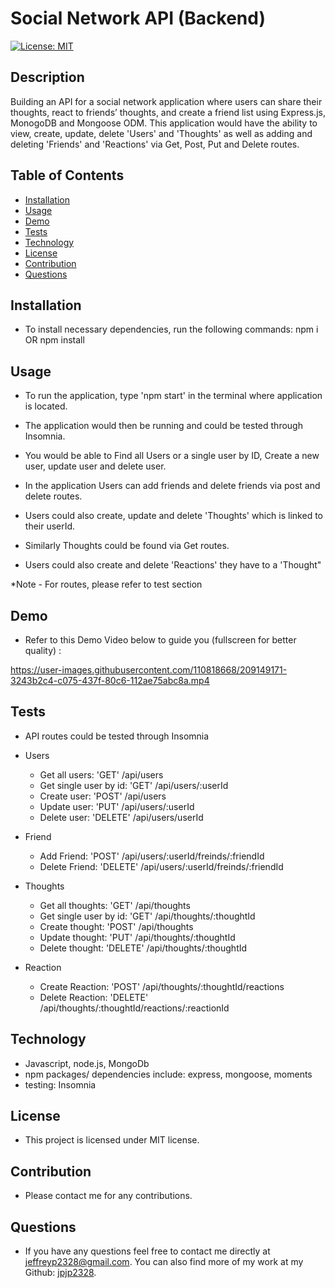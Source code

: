 # Social Network API (Backend)
[![License: MIT](https://img.shields.io/badge/License-MIT-yellow.svg)](https://opensource.org/licenses/MIT)

## Description
Building an API for a social network application where users can share their thoughts, react to friends’ thoughts, and create a friend list using Express.js, MonogoDB and Mongoose ODM. This application would have the ability to view, create, update, delete 'Users' and 'Thoughts' as well as adding and deleting 'Friends' and 'Reactions' via Get, Post, Put and Delete routes.

## Table of Contents
- [Installation](#installation)
- [Usage](#usage)
- [Demo](#demo)
- [Tests](#tests)
- [Technology](#technology)
- [License](#license)
- [Contribution](#contribution)
- [Questions](#questions)

## Installation
- To install necessary dependencies, run the following commands:
npm i OR npm install

## Usage
- To run the application, type 'npm start' in the terminal where application is located. 

- The application would then be running and could be tested through Insomnia. 

- You would be able to Find all Users or a single user by ID, Create a new user, update user and delete user.
- In the application Users can add friends and delete friends via post and delete routes.
- Users could also create, update and delete 'Thoughts' which is linked to their userId.
- Similarly Thoughts could be found via Get routes.
- Users could also create and delete 'Reactions' they have to a 'Thought"

*Note - For routes, please refer to test section

## Demo
- Refer to this Demo Video below to guide you (fullscreen for better quality) :

https://user-images.githubusercontent.com/110818668/209149171-3243b2c4-c075-437f-80c6-112ae75abc8a.mp4

## Tests
- API routes could be tested through Insomnia 

- Users
  - Get all users: 'GET' /api/users
  - Get single user by id: 'GET' /api/users/:userId
  - Create user: 'POST' /api/users
  - Update user: 'PUT' /api/users/:userId
  - Delete user: 'DELETE' /api/users/userId
  
 - Friend
   - Add Friend: 'POST' /api/users/:userId/freinds/:friendId
   - Delete Friend: 'DELETE' /api/users/:userId/freinds/:friendId

- Thoughts
  - Get all thoughts: 'GET' /api/thoughts
  - Get single user by id: 'GET' /api/thoughts/:thoughtId
  - Create thought: 'POST' /api/thoughts
  - Update thought: 'PUT' /api/thoughts/:thoughtId
  - Delete thought: 'DELETE' /api/thoughts/:thoughtId
 
 - Reaction
   - Create Reaction: 'POST' /api/thoughts/:thoughtId/reactions
   - Delete Reaction: 'DELETE' /api/thoughts/:thoughtId/reactions/:reactionId

## Technology
- Javascript, node.js, MongoDb
- npm packages/ dependencies include: express, mongoose, moments
- testing: Insomnia

## License
- This project is licensed under MIT license.

## Contribution
- Please contact me for any contributions.
 
## Questions
- If you have any questions feel free to contact me directly at jeffreyp2328@gmail.com. You can also find more of my work at my Github: [jpjp2328](https://github.com/jpjp2328/).


